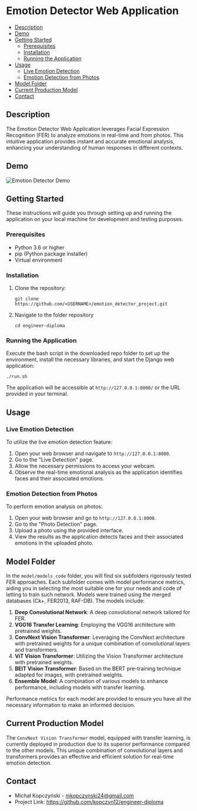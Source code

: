 # Emotion Detector Web Application

- [Description](#description)
- [Demo](#demo)
- [Getting Started](#getting-started)
  - [Prerequisites](#prerequisites)
  - [Installation](#installation)
  - [Running the Application](#running-the-application)
- [Usage](#usage)
  - [Live Emotion Detection](#live-emotion-detection)
  - [Emotion Detection from Photos](#emotion-detection-from-photos)
- [Model Folder](#model-folder)
- [Current Production Model](#current-production-model)
- [Contact](#contact)


## Description

The Emotion Detector Web Application leverages Facial Expression Recognition (FER) to analyze emotions in real-time and from photos. This intuitive application provides instant and accurate emotional analysis, enhancing your understanding of human responses in different contexts.

## Demo

![Emotion Detector Demo](demo.gif)

## Getting Started

These instructions will guide you through setting up and running the application on your local machine for development and testing purposes.

### Prerequisites

- Python 3.6 or higher
- pip (Python package installer)
- Virtual environment 

### Installation

1. Clone the repository:
   
   `git clone https://github.com/<USERNAME>/emotion_detector_project.git`
   
2. Navigate to the folder repository
   
   `cd engineer-diploma`

### Running the Application

Execute the bash script in the downloaded repo folder to set up the environment, install the necessary libraries, and start the Django web application:

`./run.sh`

The application will be accessible at `http://127.0.0.1:8000/` or the URL provided in your terminal.

## Usage

### Live Emotion Detection

To utilize the live emotion detection feature:

1. Open your web browser and navigate to `http://127.0.0.1:8000`.
2. Go to the "Live Detection" page.
3. Allow the necessary permissions to access your webcam.
4. Observe the real-time emotional analysis as the application identifies faces and their associated emotions.

### Emotion Detection from Photos

To perform emotion analysis on photos:

1. Open your web browser and go to `http://127.0.0.1:8000`.
2. Go to the "Photo Detection" page.
3. Upload a photo using the provided interface.
4. View the results as the application detects faces and their associated emotions in the uploaded photo.

## Model Folder

In the `model/models_code` folder, you will find six subfolders rigorously tested FER approaches. Each subfolder comes with model performance metrics, aiding you in selecting the most suitable one for your needs and code of letting to train such network. Models were trained using the merged databases (Ck+, FER2013, RAF-DB). The models include:

1. **Deep Convolutional Network**: A deep convolutional network tailored for FER.
2. **VGG16 Transfer Learning**: Employing the VGG16 architecture with pretrained weights.
3. **ConvNext Vision Transformer**: Leveraging the ConvNext architecture with pretrained weights for a unique combination of convolutional layers and transformers.
4. **ViT Vision Transformer**: Utilizing the Vision Transformer architecture with pretrained weights.
5. **BEIT Vision Transformer**: Based on the BERT pre-training technique adapted for images, with pretrained weights.
6. **Ensemble Model**: A combination of various models to enhance performance, including models with transfer learning.

Performance metrics for each model are provided to ensure you have all the necessary information to make an informed decision.

## Current Production Model

The `ConvNext Vision Transformer` model, equipped with transfer learning, is currently deployed in production due to its superior performance compared to the other models. This unique combination of convolutional layers and transformers provides an effective and efficient solution for real-time emotion detection.

## Contact

- Michał Kopczyński - mkopczynski24@gmail.com
- Project Link: https://github.com/kopczyn12/engineer-diploma

